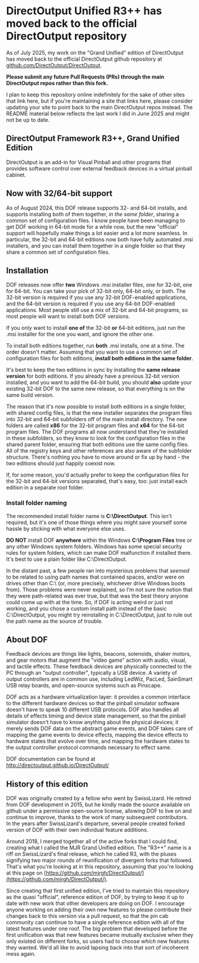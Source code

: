 # DirectOutput Unified R3++ has moved back to the official DirectOutput repository

As of July 2025, my work on the "Grand Unified" edition of DirectOutput has
moved back to the official DirectOutput github repository at
[github.com/DirectOutput/DirectOutput](https://github.com/DirectOutput/DirectOutput).

<b>Please submit any future Pull Requests (PRs) through the main DirectOutput
repos rather than this fork.</b>

I plan to keep this repository online indefinitely for the sake of other
sites that link here, but if you're maintaining a site that links here,
please consider updating your site to point back to the main DirectOutput
repos instead.  The README material below reflects the last work I did
in June 2025 and might not be up to date.


## DirectOutput Framework R3++, Grand Unified Edition

DirectOutput is an add-in for Visual Pinball and other programs that
provides software control over external feedback devices in a virtual
pinball cabinet.

## Now with 32/64-bit support

As of August 2024, this DOF release supports 32- and 64-bit installs,
and supports installing both of them together, *in the same folder*,
sharing a common set of configuration files.  I know people have been
managing to get DOF working in 64-bit mode for a while now, but the
new "official" support will hopefully make things a lot easier and
a lot more seamless.  In particular, the 32-bit and 64-bit editions
now both have fully automated .msi installers, and you can install
them together in a single folder so that they share a common set
of configuration files.

## Installation

DOF releases now offer **two** Windows .msi installer files, one for
32-bit, one for 64-bit.  You can take your pick of 32-bit only, 64-bit
only, or both.  The 32-bit version is required if you use any 32-bit
DOF-enabled applications, and the 64-bit version is required if you
use any 64-bit DOF-enabled applications.  Most people still use a mix
of 32-bit and 64-bit programs, so most people will want to install
both DOF versions.

If you only want to install **one of** the 32-bit **or** 64-bit
editions, just run the .msi installer for the one you want, and ignore
the other one.

To install both editions together, run **both** .msi installs, one at a
time.  The order doesn't matter.  Assuming that you want to use a
common set of configuration files for both editions, **install both
editions in the same folder**.

It's best to keep the two editions in sync by installing the **same
release version** for both editions.  If you already have a previous
32-bit version installed, and you want to add the 64-bit build, you
should **also** update your existing 32-bit DOF to the same new
release, so that everything is on the same build version.

The reason that it's now possible to install both editions in a single
folder, with shared config files, is that the new installer separates
the program files into 32-bit and 64-bit subfolders off of the main
install directory.  The new folders are called **x86** for the 32-bit
program files and **x64** for the 64-bit program files.  The DOF
programs all now understand that they're installed in these
subfolders, so they know to look for the configuration files in the
shared parent folder, ensuring that both editions use the same config
files.  All of the registry keys and other references are also aware
of the subfolder structure.  There's nothing you have to move around
or fix up by hand - the two editions should just happily coexist now.

If, for some reason, you'd actually prefer to keep the configuration
files for the 32-bit and 64-bit versions separated, that's easy,
too: just install each edition in a separate root folder.

### Install folder naming

The recommended install folder name is **C:\DirectOutput**.  This
isn't required, but it's one of those things where you might save
yourself some hassle by sticking with what everyone else uses.

**DO NOT** install DOF **anywhere** within the Windows **C:\Program Files**
tree or any other Windows system folders.  Windows has some special
security rules for system folders, which can make DOF malfunction if
installed there.  It's best to use a plain folder like C:\DirectOutput.

In the distant past, a few people ran into mysterious problems that *seemed*
to be related to using path names that contained spaces,
and/or were on drives other than C:\ (or, more precisely, whichever
drive Windows boots from).  Those problems were never explained, so
I'm not sure the notion that they were path-related was ever true, but
that was the best theory anyone could come up with at the time.  So,
if DOF is acting weird or just not working, and you chose a custom
install path instead of the basic C:\DirectOutput, you might try
reinstalling in C:\DirectOutput, just to rule out the path name as the
source of trouble.


## About DOF

Feedback devices are things like lights, beacons, solenoids, shaker
motors, and gear motors that augment the "video game" action with
audio, visual, and tactile effects.  These feedback devices are
physically connected to the PC through an "output controller",
typically a USB device.  A variety of output controllers are in common
use, including LedWiz, PacLed, SainSmart USB relay boards, and
open-source systems such as Pinscape.  

DOF acts as a hardware virtualization layer: it provides a common
interface to the different hardware devices so that the pinball
simulator software doesn't have to speak 10 different USB protocols.
DOF also handles all details of effects timing and device state
management, so that the pinball simulator doesn't have to know
anything about the physical devices; it merely sends DOF data on the
abstract game events, and DOF takes care of mapping the game events to
device effects, mapping the device effects to hardware states that
evolve over time, and mapping the hardware states to the output
controller protocol commands necessary to effect same.

DOF documentation can be found at http://directoutput.github.io/DirectOutput/


## History of this edition

DOF was originally created by a fellow who went by SwissLizard.  He
retired from DOF development in 2015, but he kindly made the source
available on github under a permissive open-source license, allowing
DOF to live on and continue to improve, thanks to the work of many
subsequent contributors.  In the years after SwissLizard's departure,
several people created forked version of DOF with their own individual
feature additions.

Around 2018, I merged together all of the active forks that I
could find, creating what I called the MJR Grand Unified edition.
The "R3++" name is a riff on SwissLizard's final release, which he called R3,
with the pluses signifying two major rounds of reunification of
divergent forks that followed.  That's what you're looking at in this repository, assuming that you're
looking at this page on [https://github.com/mjrgh/DirectOutput/](https://github.com/mjrgh/DirectOutput/).

Since creating that first unified edition, I've tried to maintain this
repository as the quasi "official", reference edition of DOF, by
trying to keep it up to date with new work that other developers are
doing on DOF.  I encourage anyone working on adding their own new
features to please contribute their changes back to this version via a
pull request, so that the pin cab community can continue to have a
single reference edition with all of the latest features under one
roof.  The big problem that developed before the first unification was
that new features became mutually exclusive when they only existed on
different forks, so users had to choose *which* new features they
wanted.  We'd all like to avoid lapsing back into that sort of
incoherent mess again.
